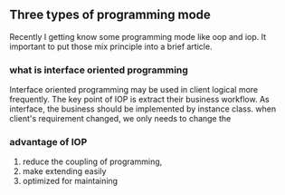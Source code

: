## Three types of programming mode
Recently I getting know some programming mode like oop and iop. It important to put those mix principle into a brief article. 

### what is interface oriented programming
Interface oriented programming may be used in client logical more frequently. The key point of IOP is extract their business workflow. As interface, the business should be implemented by instance class. when client's requirement changed, we only needs to change the 

### advantage of IOP
1. reduce the coupling of programming, 
2. make extending easily 
3. optimized for maintaining